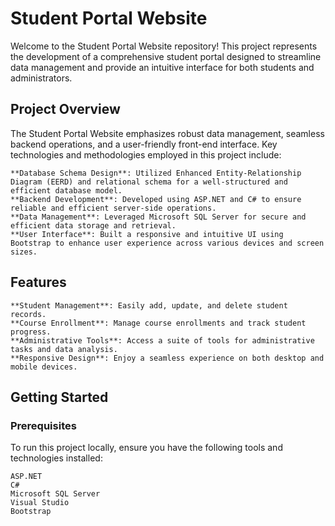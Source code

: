 # Student Portal Website
Welcome to the Student Portal Website repository! This project represents the development of a comprehensive student portal designed to streamline data management and provide an intuitive interface for both students and administrators.

## Project Overview
The Student Portal Website emphasizes robust data management, seamless backend operations, and a user-friendly front-end interface. Key technologies and methodologies employed in this project include:
```
**Database Schema Design**: Utilized Enhanced Entity-Relationship Diagram (EERD) and relational schema for a well-structured and efficient database model.
**Backend Development**: Developed using ASP.NET and C# to ensure reliable and efficient server-side operations.
**Data Management**: Leveraged Microsoft SQL Server for secure and efficient data storage and retrieval.
**User Interface**: Built a responsive and intuitive UI using Bootstrap to enhance user experience across various devices and screen sizes.
```
## Features
```
**Student Management**: Easily add, update, and delete student records.
**Course Enrollment**: Manage course enrollments and track student progress.
**Administrative Tools**: Access a suite of tools for administrative tasks and data analysis.
**Responsive Design**: Enjoy a seamless experience on both desktop and mobile devices.
```
## Getting Started
### Prerequisites
To run this project locally, ensure you have the following tools and technologies installed:
```
ASP.NET
C#
Microsoft SQL Server
Visual Studio
Bootstrap
```

